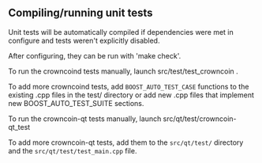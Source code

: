 Compiling/running unit tests
------------------------------------

Unit tests will be automatically compiled if dependencies were met in configure
and tests weren't explicitly disabled.

After configuring, they can be run with 'make check'.

To run the crowncoind tests manually, launch src/test/test_crowncoin .

To add more crowncoind tests, add `BOOST_AUTO_TEST_CASE` functions to the existing
.cpp files in the test/ directory or add new .cpp files that
implement new BOOST_AUTO_TEST_SUITE sections.

To run the crowncoin-qt tests manually, launch src/qt/test/crowncoin-qt_test

To add more crowncoin-qt tests, add them to the `src/qt/test/` directory and
the `src/qt/test/test_main.cpp` file.
